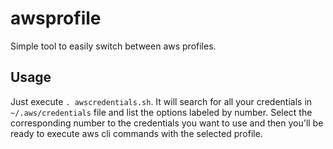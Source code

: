 # awsprofile
Simple tool to easily switch between aws profiles.

## Usage

Just execute `. awscredentials.sh`. It will search for all your credentials in `~/.aws/credentials` file and list the options labeled by number. Select the corresponding number to the credentials you want to use and then you'll be ready to execute aws cli commands with the selected profile.
